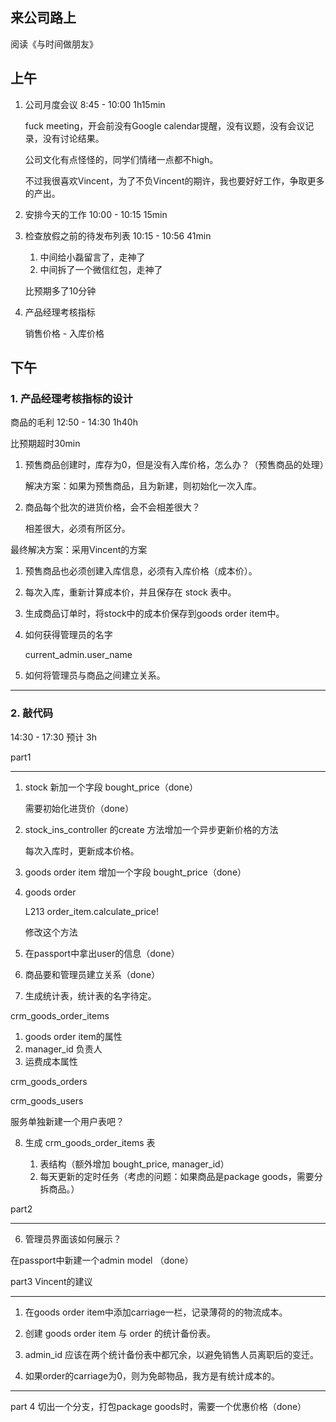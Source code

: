 ## 来公司路上

阅读《与时间做朋友》


## 上午

1. 公司月度会议 8:45 - 10:00 1h15min

    fuck meeting，开会前没有Google calendar提醒，没有议题，没有会议记录，没有讨论结果。
    
    公司文化有点怪怪的，同学们情绪一点都不high。
    
    不过我很喜欢Vincent，为了不负Vincent的期许，我也要好好工作，争取更多的产出。

2. 安排今天的工作 10:00 - 10:15  15min

3. 检查放假之前的待发布列表 10:15 - 10:56  41min

    1. 中间给小磊留言了，走神了
    2. 中间拆了一个微信红包，走神了
    
    比预期多了10分钟
    
    
4. 产品经理考核指标

    销售价格 - 入库价格
    
## 下午


### 1. 产品经理考核指标的设计


商品的毛利 12:50 - 14:30  1h40h

比预期超时30min

1. 预售商品创建时，库存为0，但是没有入库价格，怎么办？（预售商品的处理）
    
    解决方案：如果为预售商品，且为新建，则初始化一次入库。

2. 商品每个批次的进货价格，会不会相差很大？
    
    相差很大，必须有所区分。
    
最终解决方案：采用Vincent的方案

1. 预售商品也必须创建入库信息，必须有入库价格（成本价）。

2. 每次入库，重新计算成本价，并且保存在 stock 表中。

3. 生成商品订单时，将stock中的成本价保存到goods order item中。

4. 如何获得管理员的名字

    current_admin.user_name
    

5. 如何将管理员与商品之间建立关系。

----


### 2. 敲代码 

14:30  - 17:30  预计 3h


part1

-----

1. stock 新加一个字段 bought_price（done）

    需要初始化进货价（done）


2. stock_ins_controller 的create 方法增加一个异步更新价格的方法

    每次入库时，更新成本价格。

3. goods order item 增加一个字段 bought_price（done）


4. goods order  

    L213 order_item.calculate_price!
    
    修改这个方法
    
5. 在passport中拿出user的信息（done）

6. 商品要和管理员建立关系（done）



7. 生成统计表，统计表的名字待定。

crm_goods_order_items

1. goods order item的属性
2. manager_id 负责人
3. 运费成本属性


crm_goods_orders

crm_goods_users

服务单独新建一个用户表吧？



8. 生成 crm_goods_order_items 表

    1. 表结构（额外增加 bought_price, manager_id）
    2. 每天更新的定时任务（考虑的问题：如果商品是package goods，需要分拆商品。）
   


part2

-----

6. 管理员界面该如何展示？

在passport中新建一个admin model （done）




part3 Vincent的建议

-----

1. 在goods order item中添加carriage一栏，记录薄荷的的物流成本。

2. 创建 goods order item 与 order 的统计备份表。

3. admin_id 应该在两个统计备份表中都冗余，以避免销售人员离职后的变迁。

4. 如果order的carriage为0，则为免邮物品，我方是有统计成本的。


----

part 4 切出一个分支，打包package goods时，需要一个优惠价格（done）






   
    




